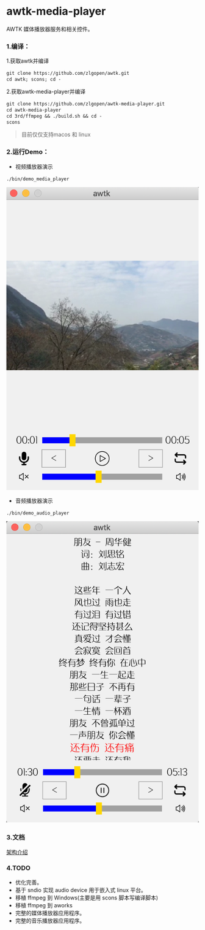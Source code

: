 # awtk-media-player

AWTK 媒体播放器服务和相关控件。

### 1.编译：

1.获取awtk并编译

```
git clone https://github.com/zlgopen/awtk.git
cd awtk; scons; cd -
```

2.获取awtk-media-player并编译


```
git clone https://github.com/zlgopen/awtk-media-player.git
cd awtk-media-player
cd 3rd/ffmpeg && ./build.sh && cd -
scons
```

> 目前仅仅支持macos 和 linux

### 2.运行Demo：

* 视频播放器演示

```
./bin/demo_media_player
```

![](docs/images/video_player.png)

* 音频播放器演示

```
./bin/demo_audio_player
```

![](docs/images/audio_player.png)

### 3.文档

[架构介绍](docs/arch.md)

### 4.TODO

* 优化完善。
* 基于 sndio 实现 audio device 用于嵌入式 linux 平台。
* 移植 ffmpeg 到 Windows(主要是用 scons 脚本写编译脚本)
* 移植 ffmpeg 到 aworks
* 完整的媒体播放器应用程序。
* 完整的音乐播放器应用程序。
